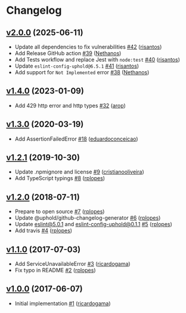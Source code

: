 # Changelog

## [v2.0.0](https://github.com/uphold/http-errors/releases/tag/v2.0.0) (2025-06-11)

- Update all dependencies to fix vulnerabilities [\#42](https://github.com/uphold/http-errors/pull/42) ([risantos](https://github.com/risantos))
- Add Release GitHub action [\#39](https://github.com/uphold/http-errors/pull/39) ([Nethanos](https://github.com/Nethanos))
- Add Tests workflow and replace Jest with `node:test` [\#40](https://github.com/uphold/http-errors/pull/40) ([risantos](https://github.com/risantos))
- Update `eslint-config-uphold@6.5.1` [\#41](https://github.com/uphold/http-errors/pull/41) ([risantos](https://github.com/risantos))
- Add support for `Not Implemented` error [\#38](https://github.com/uphold/http-errors/pull/38) ([Nethanos](https://github.com/Nethanos))

## [v1.4.0](https://github.com/uphold/http-errors/releases/tag/v1.4.0) (2023-01-09)
- Add 429 http error and http types [\#32](https://github.com/uphold/http-errors/pull/32) ([arop](https://github.com/arop))

## [v1.3.0](https://github.com/uphold/http-errors/releases/tag/v1.3.0) (2020-03-19)
- Add AssertionFailedError [\#18](https://github.com/uphold/http-errors/pull/18) ([eduardoconceicao](https://github.com/eduardoconceicao))

## [v1.2.1](https://github.com/uphold/http-errors/releases/tag/v1.2.1) (2019-10-30)
- Update .npmignore and license [\#9](https://github.com/uphold/http-errors/pull/9) ([cristianooliveira](https://github.com/cristianooliveira))
- Add TypeScript typings [\#8](https://github.com/uphold/http-errors/pull/8) ([rplopes](https://github.com/rplopes))

## [v1.2.0](https://github.com/uphold/http-errors/releases/tag/v1.2.0) (2018-07-11)
- Prepare to open source [\#7](https://github.com/uphold/http-errors/pull/7) ([rplopes](https://github.com/rplopes))
- Update @uphold/github-changelog-generator [\#6](https://github.com/uphold/http-errors/pull/6) ([rplopes](https://github.com/rplopes))
- Update eslint@5.0.1 and eslint-config-uphold@0.1.1 [\#5](https://github.com/uphold/http-errors/pull/5) ([rplopes](https://github.com/rplopes))
- Add travis [\#4](https://github.com/uphold/http-errors/pull/4) ([rplopes](https://github.com/rplopes))

## [v1.1.0](https://github.com/uphold/http-errors/releases/tag/v1.1.0) (2017-07-03)
- Add ServiceUnavailableError [\#3](https://github.com/uphold/http-errors/pull/3) ([ricardogama](https://github.com/ricardogama))
- Fix typo in README [\#2](https://github.com/uphold/http-errors/pull/2) ([rplopes](https://github.com/rplopes))

## [v1.0.0](https://github.com/uphold/http-errors/releases/tag/v1.0.0) (2017-06-07)
- Initial implementation [\#1](https://github.com/uphold/http-errors/pull/1) ([ricardogama](https://github.com/ricardogama))
